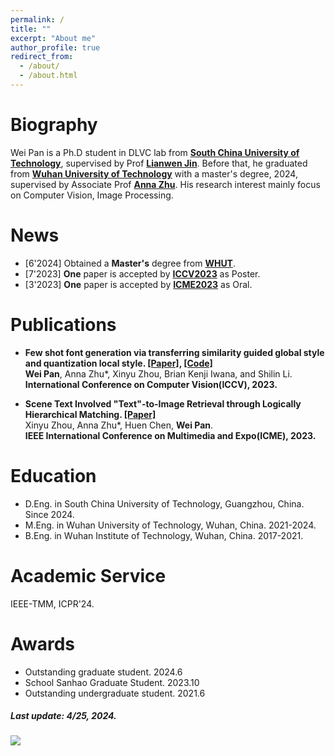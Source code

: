 ```yaml
---
permalink: /
title: ""
excerpt: "About me"
author_profile: true
redirect_from: 
  - /about/
  - /about.html
---
```


# Biography
Wei Pan is a Ph.D student in DLVC lab from **[South China University of Technology](https://www.scut.edu.cn/new/)**, supervised by Prof **[Lianwen Jin](http://www.dlvc-lab.net/lianwen/Index.html)**. Before that, he graduated from **[Wuhan University of Technology](https://www.whut.edu.cn/)** with a master's degree, 2024, supervised by Associate Prof **[Anna Zhu](http://cst.whut.edu.cn/xygk/szdw/201809/t20180911_876961.shtml)**. His research interest mainly focus on Computer Vision, Image Processing. 


# News

* [6'2024] Obtained a **Master's** degree from [**WHUT**](https://www.whut.edu.cn/). 
* [7'2023] **One** paper is accepted by [**ICCV2023**](https://iccv2023.thecvf.com/) as Poster.  
* [3'2023] **One** paper is accepted by [**ICME2023**](https://www.2023.ieeeicme.org/) as Oral.



# Publications

* **Few shot font generation via transferring similarity guided global style and quantization local style. [[Paper]](https://openaccess.thecvf.com/content/ICCV2023/html/Pan_Few_Shot_Font_Generation_Via_Transferring_Similarity_Guided_Global_Style_ICCV_2023_paper.html), [[Code]](https://github.com/awei669/VQ-Font)**  
  **Wei Pan**, Anna Zhu*, Xinyu Zhou, Brian Kenji Iwana, and Shilin Li.  
  **International Conference on Computer Vision(ICCV), 2023.**  

* **Scene Text Involved "Text"-to-Image Retrieval through Logically Hierarchical Matching. [[Paper]](https://ieeexplore.ieee.org/abstract/document/10219982)**  
  Xinyu Zhou, Anna Zhu*, Huen Chen, **Wei Pan**.  
  **IEEE International Conference on Multimedia and Expo(ICME), 2023.**  



# Education

* D.Eng. in South China University of Technology, Guangzhou, China. Since 2024.
* M.Eng. in Wuhan University of Technology, Wuhan, China. 2021-2024.
* B.Eng. in Wuhan Institute of Technology, Wuhan, China. 2017-2021.


# Academic Service

IEEE-TMM, ICPR'24.

# Awards

* Outstanding graduate student. 2024.6
* School Sanhao Graduate Student. 2023.10
* Outstanding undergraduate student. 2021.6


##### Last update: 4/25, 2024.


<a href='https://clustrmaps.com/site/1c07b'  title='Visit tracker'><img src='//clustrmaps.com/map_v2.png?cl=ffffff&w=400&t=tt&d=VwMJpNfSRvymxWpJ1PNkRBvE9Y8CcuHGeT4blD1IzLc&co=2d78ad&ct=ffffff'/></a>


